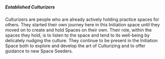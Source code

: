 ##### Established Culturizers

Culturizers are people who are already actively holding practice spaces for others. They started their own journey here in this Initiation space until they moved on to create and hold Spaces on their own. Their role, within the spaces they hold, is to listen to the space and tend to its well-being by delicately nudging the culture. They continue to be present in the Initiation Space both to explore and develop the art of Culturizing and to offer guidance to new Space Seeders.